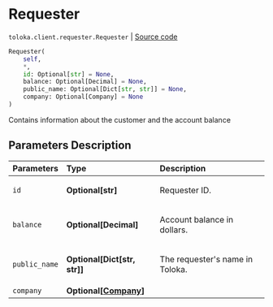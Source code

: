 # Requester
`toloka.client.requester.Requester` | [Source code](https://github.com/Toloka/toloka-kit/blob/v1.1.0.post1/src/client/requester.py#L9)

```python
Requester(
    self,
    *,
    id: Optional[str] = None,
    balance: Optional[Decimal] = None,
    public_name: Optional[Dict[str, str]] = None,
    company: Optional[Company] = None
)
```

Contains information about the customer and the account balance

## Parameters Description

| Parameters | Type | Description |
| :----------| :----| :-----------|
`id`|**Optional\[str\]**|<p>Requester ID.</p>
`balance`|**Optional\[Decimal\]**|<p>Account balance in dollars.</p>
`public_name`|**Optional\[Dict\[str, str\]\]**|<p>The requester&#x27;s name in Toloka.</p>
`company`|**Optional\[[Company](toloka.client.requester.Requester.Company.md)\]**|
